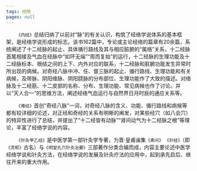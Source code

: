```yaml
---
tags: 经络
pages: null
---
```

&emsp;&emsp;`《内经》`总结归纳了以前对“脉”的有关认识，构筑了经络学说体系的基本框架，是经络学说形成的标志。该书162篇中，专论或主论经络的篇章有20余篇，系统阐述了十二经脉的起止、具体循行路线及其与相应脏腑的“属络”关系，十二经脉首尾相接及气血在经脉中“如环无端”“周而复始”的运行，十二经脉的生理功能及十二经脉标本、根结之间的上下、内外对应的联系，十二经脉和脏腑功能发生异常时所出现的病候。对奇经八脉中冲、任、督三脉的起止、循行路线、生理功能和有关病候，及带脉、阴阳维脉、阴阳跷脉的分布部位、生理功能作了大致的描述。对络脉及十二经筋、十二皮部的名称、分布、生理功能、常见病候也作了讨论。并以“天人合一”的思维方法，阐述经络气血运行与自然界日月时辰的通应关系等。

&emsp;&emsp;`《难经》`首创“奇经八脉”一词，对奇经八脉的含义、功能、循行路线和病候等都有较详细的论述，对正经和奇经的关系有明晰的阐发，对某些经穴（如八会穴）的特异性进行了总结，并提出了“十二经皆有动脉”“肾间动气为十二经脉之根”等理论，丰富了经络学说的内容。

&emsp;&emsp;`《针灸甲乙经》`是中医学第一部针灸学专著，为晋·皇甫谧集`《素问》` `《针经》`（即`《灵枢》`古名）与`《明堂孔穴针灸治要》`三部著作分类合编而成，内容主要论述中医学经络学说和针灸方法，在经络学说的发展及针灸疗法的应用中，起到承先启后、继往开来的重大作用。